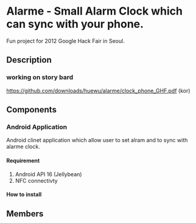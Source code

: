 Alarme - Small Alarm Clock which can sync with your phone.
==========================================================

Fun project for 2012 Google Hack Fair in Seoul.

Description
---------------------------------
### working on story bard
  https://github.com/downloads/huewu/alarme/clock_phone_GHF.pdf (kor)

Components
---------------------------------
### Android Application
Android clinet application which allow user to set alram and to sync with alarme clock.

#### Requirement
1. Android API 16 (Jellybean)
2. NFC connectivty

#### How to install

Members
---------------------------------

